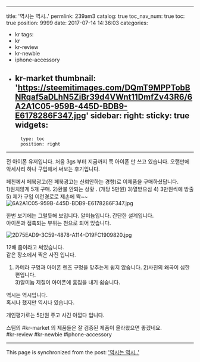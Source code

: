 
---
title: '역시는 역시..'
permlink: 239am3
catalog: true
toc_nav_num: true
toc: true
position: 9999
date: 2017-07-14 14:36:03
categories:
- kr
tags:
- kr
- kr-review
- kr-newbie
- iphone-accessory
- kr-market
thumbnail: 'https://steemitimages.com/DQmT9MPPTobBNRqaf5aDLhN5ZiBr39d4VWnt11DmfZv43R6/6A2A1C05-959B-445D-BDB9-E6178286F347.jpg'
sidebar:
    right:
        sticky: true
widgets:
    -
        type: toc
        position: right
---


전 아이폰 유저입니다.
처음 3gs 부터 지금까지  쭉 아이폰 만 쓰고 있습니다. 
오랜만에 악세사리 하나 구입해서 써보는 후기입니다.  

페친께서  페북광고(전 페북광고는 신뢰안하는 경향)로 
이제품을 구매하셨답니다.  
1)원치않게 5개 구매. 
2)환불 안되는 상황 . (개당 5만원)
3)열받으심
4) 3만원씩에 방출 
5) 제가 구입 
이런경로로 제손에 똭~~
![6A2A1C05-959B-445D-BDB9-E6178286F347.jpg](https://steemitimages.com/DQmT9MPPTobBNRqaf5aDLhN5ZiBr39d4VWnt11DmfZv43R6/6A2A1C05-959B-445D-BDB9-E6178286F347.jpg)

한번 보기에는 그럴듯해 보입니다. 
알미늄입니다.  간단한 설계입니다.  
아이폰과 접촉되는 부위는 천으로 되어 있습니다.  

![2D75EAD9-3C59-4878-A114-D19FC1909820.jpg](https://steemitimages.com/DQmWeFsaAJAmJeZqAq8augG9GLXFfKKcuo4JaYdpfUVN3ao/2D75EAD9-3C59-4878-A114-D19FC1909820.jpg)

12배 줌이라고 써있습니다.  
같은 장소에서 찍은 사진 입니다.  

1) 카메라 구멍과 아이폰 렌즈 구멍을 맞추는게 쉽지 않습니다. 
2)사진의 왜곡이 심한편입니다.  
3)알미늄 제질이 아이폰에 흠집을 내기 쉽습니다. 

역시는 역시입니다.  
혹시나 했지만 역시나 였습니다.  

개인평가로는 5만원 주고 사긴 아깝다 입니다. 

스팀의 #kr-market 의 제품들은 잘 검증된 제품이 올라왔으면 좋겠네요.  
#kr-review #kr-newbie #iphone-accessory

- - -

This page is synchronized from the post: ['역시는 역시..'](https://steemit.com/@kingbit/239am3)
